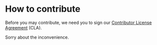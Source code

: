 # How to contribute

Before you may contribute, we need you to sign our <a href="https://www.clahub.com/agreements/AFASSoftware/maquette">Contributor License Agreement</a> (CLA).

Sorry about the inconvenience.